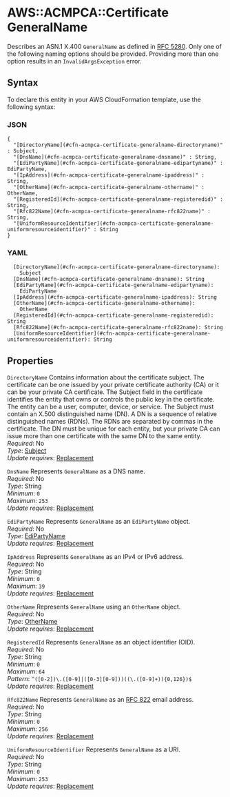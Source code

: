 # AWS::ACMPCA::Certificate GeneralName<a name="aws-properties-acmpca-certificate-generalname"></a>

Describes an ASN\.1 X\.400 `GeneralName` as defined in [RFC 5280](https://datatracker.ietf.org/doc/html/rfc5280)\. Only one of the following naming options should be provided\. Providing more than one option results in an `InvalidArgsException` error\.

## Syntax<a name="aws-properties-acmpca-certificate-generalname-syntax"></a>

To declare this entity in your AWS CloudFormation template, use the following syntax:

### JSON<a name="aws-properties-acmpca-certificate-generalname-syntax.json"></a>

```
{
  "[DirectoryName](#cfn-acmpca-certificate-generalname-directoryname)" : Subject,
  "[DnsName](#cfn-acmpca-certificate-generalname-dnsname)" : String,
  "[EdiPartyName](#cfn-acmpca-certificate-generalname-edipartyname)" : EdiPartyName,
  "[IpAddress](#cfn-acmpca-certificate-generalname-ipaddress)" : String,
  "[OtherName](#cfn-acmpca-certificate-generalname-othername)" : OtherName,
  "[RegisteredId](#cfn-acmpca-certificate-generalname-registeredid)" : String,
  "[Rfc822Name](#cfn-acmpca-certificate-generalname-rfc822name)" : String,
  "[UniformResourceIdentifier](#cfn-acmpca-certificate-generalname-uniformresourceidentifier)" : String
}
```

### YAML<a name="aws-properties-acmpca-certificate-generalname-syntax.yaml"></a>

```
  [DirectoryName](#cfn-acmpca-certificate-generalname-directoryname):
    Subject
  [DnsName](#cfn-acmpca-certificate-generalname-dnsname): String
  [EdiPartyName](#cfn-acmpca-certificate-generalname-edipartyname):
    EdiPartyName
  [IpAddress](#cfn-acmpca-certificate-generalname-ipaddress): String
  [OtherName](#cfn-acmpca-certificate-generalname-othername):
    OtherName
  [RegisteredId](#cfn-acmpca-certificate-generalname-registeredid): String
  [Rfc822Name](#cfn-acmpca-certificate-generalname-rfc822name): String
  [UniformResourceIdentifier](#cfn-acmpca-certificate-generalname-uniformresourceidentifier): String
```

## Properties<a name="aws-properties-acmpca-certificate-generalname-properties"></a>

`DirectoryName` <a name="cfn-acmpca-certificate-generalname-directoryname"></a>
Contains information about the certificate subject\. The certificate can be one issued by your private certificate authority \(CA\) or it can be your private CA certificate\. The Subject field in the certificate identifies the entity that owns or controls the public key in the certificate\. The entity can be a user, computer, device, or service\. The Subject must contain an X\.500 distinguished name \(DN\)\. A DN is a sequence of relative distinguished names \(RDNs\)\. The RDNs are separated by commas in the certificate\. The DN must be unique for each entity, but your private CA can issue more than one certificate with the same DN to the same entity\.  
_Required_: No  
_Type_: [Subject](aws-properties-acmpca-certificate-subject.md)  
_Update requires_: [Replacement](https://docs.aws.amazon.com/AWSCloudFormation/latest/UserGuide/using-cfn-updating-stacks-update-behaviors.html#update-replacement)

`DnsName` <a name="cfn-acmpca-certificate-generalname-dnsname"></a>
Represents `GeneralName` as a DNS name\.  
_Required_: No  
_Type_: String  
_Minimum_: `0`  
_Maximum_: `253`  
_Update requires_: [Replacement](https://docs.aws.amazon.com/AWSCloudFormation/latest/UserGuide/using-cfn-updating-stacks-update-behaviors.html#update-replacement)

`EdiPartyName` <a name="cfn-acmpca-certificate-generalname-edipartyname"></a>
Represents `GeneralName` as an `EdiPartyName` object\.  
_Required_: No  
_Type_: [EdiPartyName](aws-properties-acmpca-certificate-edipartyname.md)  
_Update requires_: [Replacement](https://docs.aws.amazon.com/AWSCloudFormation/latest/UserGuide/using-cfn-updating-stacks-update-behaviors.html#update-replacement)

`IpAddress` <a name="cfn-acmpca-certificate-generalname-ipaddress"></a>
Represents `GeneralName` as an IPv4 or IPv6 address\.  
_Required_: No  
_Type_: String  
_Minimum_: `0`  
_Maximum_: `39`  
_Update requires_: [Replacement](https://docs.aws.amazon.com/AWSCloudFormation/latest/UserGuide/using-cfn-updating-stacks-update-behaviors.html#update-replacement)

`OtherName` <a name="cfn-acmpca-certificate-generalname-othername"></a>
Represents `GeneralName` using an `OtherName` object\.  
_Required_: No  
_Type_: [OtherName](aws-properties-acmpca-certificate-othername.md)  
_Update requires_: [Replacement](https://docs.aws.amazon.com/AWSCloudFormation/latest/UserGuide/using-cfn-updating-stacks-update-behaviors.html#update-replacement)

`RegisteredId` <a name="cfn-acmpca-certificate-generalname-registeredid"></a>
Represents `GeneralName` as an object identifier \(OID\)\.  
_Required_: No  
_Type_: String  
_Minimum_: `0`  
_Maximum_: `64`  
_Pattern_: `^([0-2])\.([0-9]|([0-3][0-9]))((\.([0-9]+)){0,126})$`  
_Update requires_: [Replacement](https://docs.aws.amazon.com/AWSCloudFormation/latest/UserGuide/using-cfn-updating-stacks-update-behaviors.html#update-replacement)

`Rfc822Name` <a name="cfn-acmpca-certificate-generalname-rfc822name"></a>
Represents `GeneralName` as an [RFC 822](https://datatracker.ietf.org/doc/html/rfc822) email address\.  
_Required_: No  
_Type_: String  
_Minimum_: `0`  
_Maximum_: `256`  
_Update requires_: [Replacement](https://docs.aws.amazon.com/AWSCloudFormation/latest/UserGuide/using-cfn-updating-stacks-update-behaviors.html#update-replacement)

`UniformResourceIdentifier` <a name="cfn-acmpca-certificate-generalname-uniformresourceidentifier"></a>
Represents `GeneralName` as a URI\.  
_Required_: No  
_Type_: String  
_Minimum_: `0`  
_Maximum_: `253`  
_Update requires_: [Replacement](https://docs.aws.amazon.com/AWSCloudFormation/latest/UserGuide/using-cfn-updating-stacks-update-behaviors.html#update-replacement)
